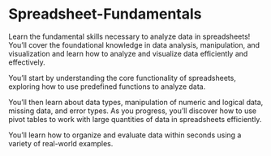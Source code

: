 # Spreadsheet-Fundamentals
Learn the fundamental skills necessary to analyze data in spreadsheets! You’ll cover the foundational knowledge in data analysis, manipulation, and visualization and learn how to analyze and visualize data efficiently and effectively. 

You’ll start by understanding the core functionality of spreadsheets, exploring how to use predefined functions to analyze data. 

You’ll then learn about data types, manipulation of numeric and logical data, missing data, and error types.
As you progress, you’ll discover how to use pivot tables to work with large quantities of data in spreadsheets efficiently. 

You’ll learn how to organize and evaluate data within seconds using a variety of real-world examples.
